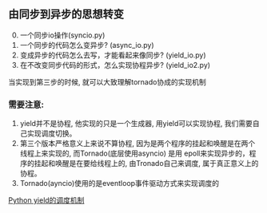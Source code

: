 ## 由同步到异步的思想转变
0. 一个同步io操作(syncio.py)
1. 一个同步的代码怎么变异步? (async_io.py)
2. 变成异步的代码怎么去写，才能看起来像同步? (yield_io.py)
3. 在不改变同步代码的形式，怎么实现协程异步? (yield_io2.py)

当实现到第三步的时候, 就可以大致理解tornado协成的实现机制

### 需要注意: 
1. yield并不是协程, 他实现的只是一个生成器, 用yield可以实现协程, 我们需要自己实现调度切换。
2. 第三个版本严格意义上来说不算协程, 因为是两个程序的挂起和唤醒是在两个线程上来实现的, 而Tornado(底层使用asyncio) 是用 epoll来实现异步的，程序的挂起和唤醒是在要给线程上的, 由Tronado自己来调度, 属于真正意义上的协程。
3. Tornado(ayncio)使用的是eventloop事件驱动方式来实现调度的

[Python yield的调度机制](https://www.cnblogs.com/panlq/p/13069726.html#907438336)

